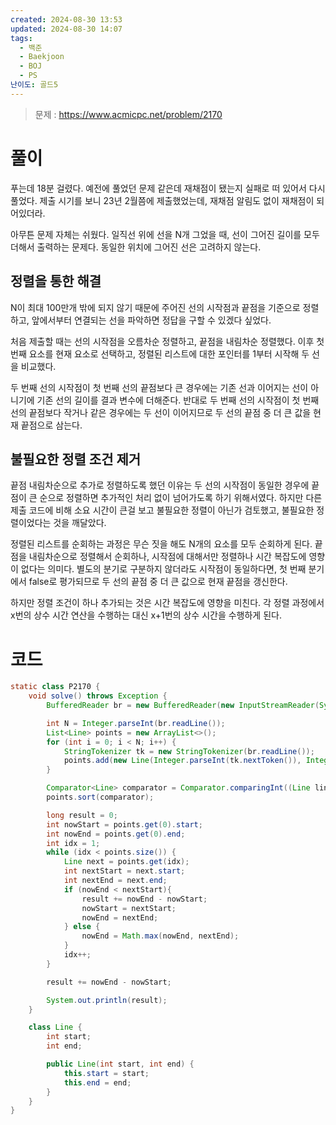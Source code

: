 ```yaml
---
created: 2024-08-30 13:53
updated: 2024-08-30 14:07
tags:
  - 백준
  - Baekjoon
  - BOJ
  - PS
난이도: 골드5
---
```

> 문제 : https://www.acmicpc.net/problem/2170

# 풀이
푸는데 18분 걸렸다.
예전에 풀었던 문제 같은데 재채점이 됐는지 실패로 떠 있어서 다시 풀었다.
제출 시기를 보니 23년 2월쯤에 제출했었는데, 재채점 알림도 없이 재채점이 되어있더라.

아무튼 문제 자체는 쉬웠다. 일직선 위에 선을 N개 그었을 때, 선이 그어진 길이를 모두 더해서 출력하는 문제다. 동일한 위치에 그어진 선은 고려하지 않는다.
## 정렬을 통한 해결
N이 최대 100만개 밖에 되지 않기 때문에 주어진 선의 시작점과 끝점을 기준으로 정렬하고, 앞에서부터 연결되는 선을 파악하면 정답을 구할 수 있겠다 싶었다.

처음 제출할 때는 선의 시작점을 오름차순 정렬하고, 끝점을 내림차순 정렬했다.
이후 첫 번째 요소를 현재 요소로 선택하고, 정렬된 리스트에 대한 포인터를 1부터 시작해 두 선을 비교했다.

두 번째 선의 시작점이 첫 번째 선의 끝점보다 큰 경우에는 기존 선과 이어지는 선이 아니기에 기존 선의 길이를 결과 변수에 더해준다.
반대로 두 번째 선의 시작점이 첫 번째 선의 끝점보다 작거나 같은 경우에는 두 선이 이어지므로 두 선의 끝점 중 더 큰 값을 현재 끝점으로 삼는다.
## 불필요한 정렬 조건 제거
끝점 내림차순으로 추가로 정렬하도록 했던 이유는 두 선의 시작점이 동일한 경우에 끝점이 큰 순으로 정렬하면 추가적인 처리 없이 넘어가도록 하기 위해서였다.
하지만 다른 제출 코드에 비해 소요 시간이 큰걸 보고 불필요한 정렬이 아닌가 검토했고, 불필요한 정렬이었다는 것을 깨달았다.

정렬된 리스트를 순회하는 과정은 무슨 짓을 해도 N개의 요소를 모두 순회하게 된다.
끝점을 내림차순으로 정렬해서 순회하나, 시작점에 대해서만 정렬하나 시간 복잡도에 영향이 없다는 의미다.
별도의 분기로 구분하지 않더라도 시작점이 동일하다면, 첫 번째 분기에서 false로 평가되므로 두 선의 끝점 중 더 큰 값으로 현재 끝점을 갱신한다.

하지만 정렬 조건이 하나 추가되는 것은 시간 복잡도에 영향을 미친다.
각 정렬 과정에서 x번의 상수 시간 연산을 수행하는 대신 x+1번의 상수 시간을 수행하게 된다.
# 코드
```java
static class P2170 {  
	void solve() throws Exception {  
		BufferedReader br = new BufferedReader(new InputStreamReader(System.in));  

		int N = Integer.parseInt(br.readLine());  
		List<Line> points = new ArrayList<>();  
		for (int i = 0; i < N; i++) {  
			StringTokenizer tk = new StringTokenizer(br.readLine());  
			points.add(new Line(Integer.parseInt(tk.nextToken()), Integer.parseInt(tk.nextToken())));  
		}  

		Comparator<Line> comparator = Comparator.comparingInt((Line line) -> line.start);  
		points.sort(comparator);  

		long result = 0;  
		int nowStart = points.get(0).start;  
		int nowEnd = points.get(0).end;  
		int idx = 1;  
		while (idx < points.size()) {  
			Line next = points.get(idx);  
			int nextStart = next.start;  
			int nextEnd = next.end;  
			if (nowEnd < nextStart){  
				result += nowEnd - nowStart;  
				nowStart = nextStart;  
				nowEnd = nextEnd;  
			} else {  
				nowEnd = Math.max(nowEnd, nextEnd);  
			}  
			idx++;  
		}  

		result += nowEnd - nowStart;  

		System.out.println(result);  
	}  

	class Line {  
		int start;  
		int end;  

		public Line(int start, int end) {  
			this.start = start;  
			this.end = end;  
		}  
	}  
}
```